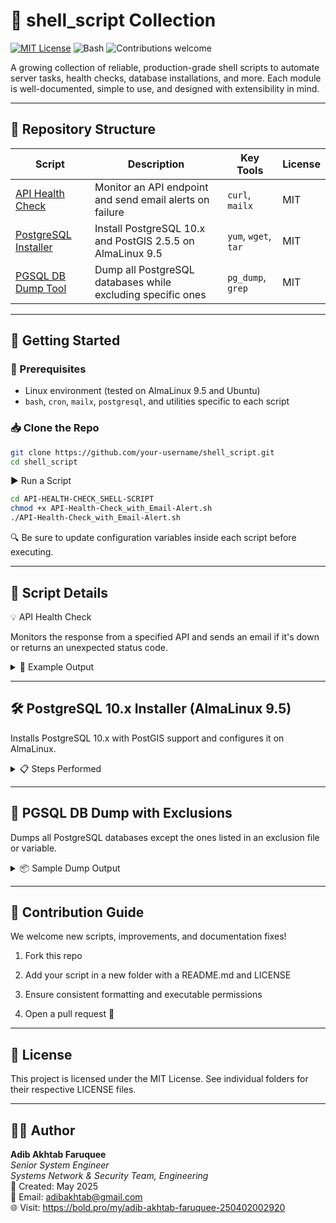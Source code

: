 # 🐚 shell_script Collection

[![MIT License](https://img.shields.io/badge/license-MIT-blue.svg)](LICENSE)
![Bash](https://img.shields.io/badge/shell-bash-1f425f.svg)
![Contributions welcome](https://img.shields.io/badge/contributions-welcome-brightgreen.svg)

A growing collection of reliable, production-grade shell scripts to automate server tasks, health checks, database installations, and more. Each module is well-documented, simple to use, and designed with extensibility in mind.

---

## 📂 Repository Structure

| Script | Description | Key Tools | License |
|--------|-------------|-----------|---------|
| [API Health Check](./API-HEALTH-CHECK_SHELL-SCRIPT) | Monitor an API endpoint and send email alerts on failure | `curl`, `mailx` | MIT |
| [PostgreSQL Installer](./INSTALL-POSTGRES_DB-V-10.x.x_Almalinux-9.5) | Install PostgreSQL 10.x and PostGIS 2.5.5 on AlmaLinux 9.5 | `yum`, `wget`, `tar` | MIT |
| [PGSQL DB Dump Tool](./PGSQL-DB_DUMP) | Dump all PostgreSQL databases while excluding specific ones | `pg_dump`, `grep` | MIT |

---

## 🚀 Getting Started

### 🧰 Prerequisites

- Linux environment (tested on AlmaLinux 9.5 and Ubuntu)
- `bash`, `cron`, `mailx`, `postgresql`, and utilities specific to each script

### 📥 Clone the Repo

```bash
git clone https://github.com/your-username/shell_script.git
cd shell_script
```

▶️ Run a Script

```bash
cd API-HEALTH-CHECK_SHELL-SCRIPT
chmod +x API-Health-Check_with_Email-Alert.sh
./API-Health-Check_with_Email-Alert.sh
```

🔍 Be sure to update configuration variables inside each script before executing.

---

## 📘 Script Details

💡 API Health Check

Monitors the response from a specified API and sends an email if it's down or returns an unexpected status code.

<details> <summary>🔧 Example Output</summary>

```bash
[✓] Checking API endpoint: https://example.com/health
[✓] Status Code: 200 OK
[✓] Everything is healthy.
```
```bash
[✗] Status Code: 500 Internal Server Error
[!] Sending alert email to admin@example.com...
```

</details>

---

## 🛠 PostgreSQL 10.x Installer (AlmaLinux 9.5)

Installs PostgreSQL 10.x with PostGIS support and configures it on AlmaLinux.

<details> <summary>📋 Steps Performed</summary>
 1. Install dependencies (gcc, make, libxml2, etc.)
 
 2. Download and extract PostgreSQL
 
 3. Compile and install PostGIS 2.5.5
 
 4. Setup postgres user and environment variables
 
 5. Configure pg_hba.conf and postgresql.conf

</details>

---

## 💾 PGSQL DB Dump with Exclusions

Dumps all PostgreSQL databases except the ones listed in an exclusion file or variable.

<details> <summary>📦 Sample Dump Output</summary>

```bash
[✓] Skipping database: template1
[✓] Skipping database: test_db
[✓] Dumping database: production_db
[✓] Dump completed: production_db_2025-05-04.sql
```

</details>

---

## 🤝 Contribution Guide

We welcome new scripts, improvements, and documentation fixes!

 1. Fork this repo

 2. Add your script in a new folder with a README.md and LICENSE

 3. Ensure consistent formatting and executable permissions

 4. Open a pull request 🚀

---

## 📜 License

This project is licensed under the MIT License. See individual folders for their respective LICENSE files.

---

## 🧑‍💻 Author

**Adib Akhtab Faruquee**  
_Senior System Engineer_  
_Systems Network & Security Team, Engineering_  
📅 Created: May 2025  
📧 Email: adibakhtab@gmail.com  
🌐 Visit: https://bold.pro/my/adib-akhtab-faruquee-250402002920